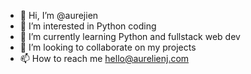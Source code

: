 - 👋 Hi, I’m @aurejien
- 👀 I’m interested in Python coding
- 🌱 I’m currently learning Python and fullstack web dev
- 💞️ I’m looking to collaborate on my projects
- 📫 How to reach me hello@aurelienj.com

<!---
aurejien/aurejien is a ✨ special ✨ repository because its `README.md` (this file) appears on your GitHub profile.
You can click the Preview link to take a look at your changes.
--->
